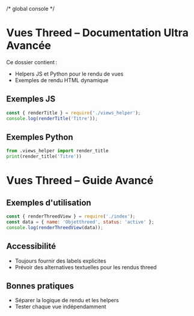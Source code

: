 /* global console */
# Vues Threed – Documentation Ultra Avancée

Ce dossier contient :
- Helpers JS et Python pour le rendu de vues
- Exemples de rendu HTML dynamique

## Exemples JS
```js
const { renderTitle } = require('./views_helper');
console.log(renderTitle('Titre'));
```

## Exemples Python
```python
from .views_helper import render_title
print(render_title('Titre'))
```

# Vues Threed – Guide Avancé

## Exemples d'utilisation

```js
const { renderThreedView } = require('./index');
const data = { name: 'Objetthreed', status: 'active' };
console.log(renderThreedView(data));
```

## Accessibilité
- Toujours fournir des labels explicites
- Prévoir des alternatives textuelles pour les rendus threed

## Bonnes pratiques
- Séparer la logique de rendu et les helpers
- Tester chaque vue indépendamment
